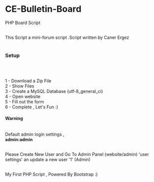 # CE-Bulletin-Board
PHP Board Script<br><br>

This Script a mini-forum script .Script written by Caner Ergez<br><br>

<h3>Setup</h3><br><br>

1 - Download a Zip File<br>
2 - Show Files<br>
3 - Create a MySQL Database (utf-8_general_ci)<br>
4 - Open website<br>
5 - Fill out the form<br>
6 - Complete , Let's Fun :)<br>

<h4>Warning</h4><br> Default admin login settings , <br>
<b>admin:admin</b><br><br>

Please Create New User and Go To Admin Panel (website/admin) 'user settings' an update a new user '1' (Admin)<br><br>


My First PHP Script , Powered By Bootstrap :)
